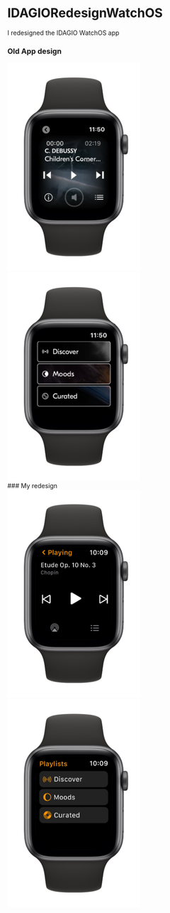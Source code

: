 # IDAGIORedesignWatchOS
I redesigned the IDAGIO WatchOS app

### Old App design
<div>
   <img src="https://github.com/frankkk1013/IDAGIORedesignWatchOS/blob/2db30c7d8673a263e26b4c4b7f2509a7f580f0f2/app_mockups/oldapp_player.png" width="300">
   <img src="https://github.com/frankkk1013/IDAGIORedesignWatchOS/blob/72c983c7a450291e9b9280e576aeaa473e784d0c/app_mockups/oldapp_playlists.png" width="300">
</div>
### My redesign
<div>
   <img src="https://github.com/frankkk1013/IDAGIORedesignWatchOS/blob/72c983c7a450291e9b9280e576aeaa473e784d0c/app_mockups/newapp_player.png" width="300">
   <img src="https://github.com/frankkk1013/IDAGIORedesignWatchOS/blob/72c983c7a450291e9b9280e576aeaa473e784d0c/app_mockups/newapp_playlists.png" width="300">
</div>
